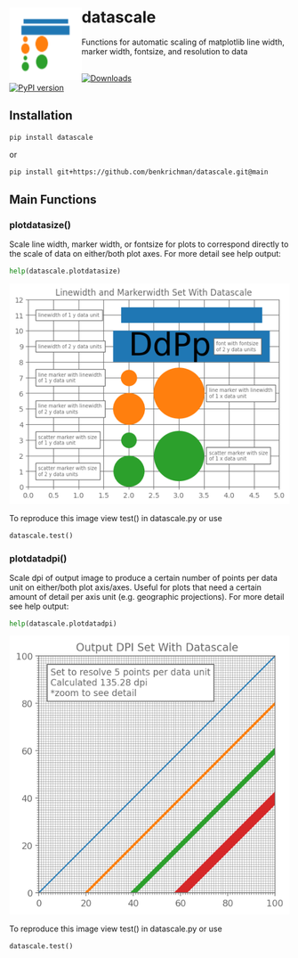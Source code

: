 <h1><img align="left" src="https://github.com/benkrichman/datascale/raw/main/images/datascale_icon.png" width="130" height="130">datascale</h1>

Functions for automatic scaling of matplotlib line width, marker width, fontsize, and resolution to data

\
[![Downloads](https://pepy.tech/badge/datascale)](https://pepy.tech/project/datascale)   
[![PyPI version](https://badge.fury.io/py/datascale.svg)](https://badge.fury.io/py/datascale)

## Installation

```bash
pip install datascale
```

or

```bash
pip install git+https://github.com/benkrichman/datascale.git@main
```

## Main Functions

### plotdatasize()

Scale line width, marker width, or fontsize for plots to correspond directly to the scale of data on either/both plot axes. For more detail see help output:
```python
help(datascale.plotdatasize)
```

![plotdatasize() example](https://github.com/benkrichman/datascale/raw/main/images/datascale_plotdatasize_test.png?raw=true)

To reproduce this image view test() in datascale.py or use
```python
datascale.test()
```

### plotdatadpi()

Scale dpi of output image to produce a certain number of points per data unit on either/both plot axis/axes. Useful for plots that need a certain amount of detail per axis unit (e.g. geographic projections). For more detail see help output:
```python
help(datascale.plotdatadpi)
```

![plotdatadpi() example](https://github.com/benkrichman/datascale/raw/main/images/datascale_plotdatadpi_test.png?raw=true)

To reproduce this image view test() in datascale.py or use
```python
datascale.test()
```

